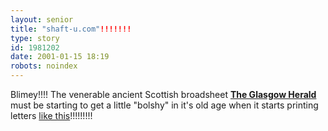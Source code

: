 ```yaml
---
layout: senior
title: "shaft-u.com"!!!!!!!
type: story
id: 1981202
date: 2001-01-15 18:19
robots: noindex
---
```

Blimey!!!! The venerable ancient Scottish broadsheet <a href="http://www.theherald.co.uk/"><b>The Glasgow Herald</b></a> must be starting to get a little "bolshy" in it's old age when it starts printing letters <a href="http://www.theherald.co.uk/letters/archive/15-1-19101-21-22-23.html#RTFToC3">like this</a>!!!!!!!!!